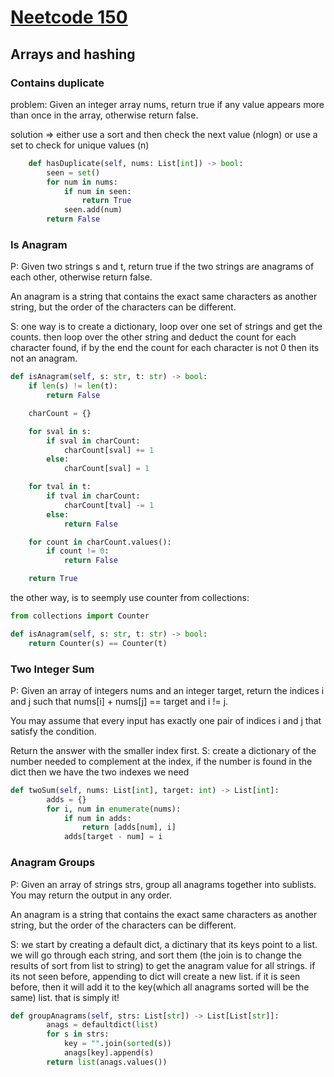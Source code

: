 # [Neetcode 150](https://neetcode.io/practice)

## Arrays and hashing

### Contains duplicate

problem: Given an integer array nums, return true if any value appears more than once in the array, otherwise return false.

solution => either use a sort and then check the next value (nlogn) or use a set to check for unique values (n)

```python
    def hasDuplicate(self, nums: List[int]) -> bool:
        seen = set()
        for num in nums:
            if num in seen:
                return True
            seen.add(num)
        return False

```

### Is Anagram

P: Given two strings s and t, return true if the two strings are anagrams of each other, otherwise return false.

An anagram is a string that contains the exact same characters as another string, but the order of the characters can be different.

S: one way is to create a dictionary, loop over one set of strings and get the counts. then loop over the other string and deduct the count for each character found, if by the end the count for each character is not 0 then its not an anagram.

```python
def isAnagram(self, s: str, t: str) -> bool:
    if len(s) != len(t):
        return False

    charCount = {}

    for sval in s:
        if sval in charCount:
            charCount[sval] += 1
        else:
            charCount[sval] = 1

    for tval in t:
        if tval in charCount:
            charCount[tval] -= 1
        else:
            return False

    for count in charCount.values():
        if count != 0:
            return False

    return True

```

the other way, is to seemply use counter from collections:

```python
from collections import Counter

def isAnagram(self, s: str, t: str) -> bool:
    return Counter(s) == Counter(t)

```

### Two Integer Sum

P: Given an array of integers nums and an integer target, return the indices i and j such that nums[i] + nums[j] == target and i != j.

You may assume that every input has exactly one pair of indices i and j that satisfy the condition.

Return the answer with the smaller index first.
S: create a dictionary of the number needed to complement at the index, if the number is found in the dict then we have the two indexes we need

```python
def twoSum(self, nums: List[int], target: int) -> List[int]:
        adds = {}
        for i, num in enumerate(nums):
            if num in adds:
                return [adds[num], i]
            adds[target - num] = i
```

### Anagram Groups

P: Given an array of strings strs, group all anagrams together into sublists. You may return the output in any order.

An anagram is a string that contains the exact same characters as another string, but the order of the characters can be different.

S: we start by creating a default dict, a dictinary that its keys point to a list. we will go through each string, and sort them (the join is to change the results of sort from list to string) to get the anagram value for all strings. if its not seen before, appending to dict will create a new list. if it is seen before, then it will add it to the key(which all anagrams sorted will be the same) list. that is simply it!

```python
def groupAnagrams(self, strs: List[str]) -> List[List[str]]:
        anags = defaultdict(list)
        for s in strs:
            key = "".join(sorted(s))
            anags[key].append(s)
        return list(anags.values())
```
